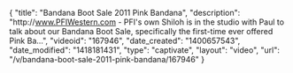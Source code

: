 {
    "title": "Bandana Boot Sale 2011 Pink Bandana",
    "description": "http:\/\/www.PFIWestern.com - PFI's own Shiloh is in the studio with Paul to talk about our Bandana Boot Sale, specifically the first-time ever offered Pink Ba...",
    "videoid": "167946",
    "date_created": "1400657543",
    "date_modified": "1418181431",
    "type": "captivate",
    "layout": "video",
    "url": "\/v\/bandana-boot-sale-2011-pink-bandana\/167946"
}